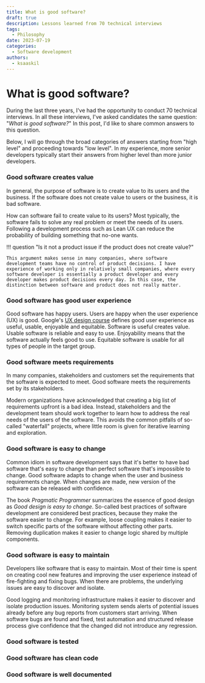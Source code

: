 ```yaml
---
title: What is good software?
draft: true
description: Lessons learned from 70 technical interviews
tags:
  - Philosophy
date: 2023-07-19
categories:
  - Software development
authors:
  - ksaaskil
---
```


# What is good software?

During the last three years, I've had the opportunity to conduct 70 technical interviews. In all these interviews, I've asked candidates the same question: "_What is good software?_" In this post, I'd like to share common answers to this question.

<!-- more -->

Below, I will go through the broad categories of answers starting from "high level" and proceeding towards "low level". In my experience, more senior developers typically start their answers from higher level than more junior developers.

<!--In my experience, the answer to the question "_What is good software?_" tells something about the seniority level of the candidate. While there is no right or wrong answer to the question, I've found that senior developers tend to approch the question at higher level than more junior developers.

Martin Fowler [divides](https://martinfowler.com/articles/is-quality-worth-cost.html) software quality attributes into external and internal attributes. The distinction is that users of the software can directly see external quality but have no direct visibility to internal quality. Below, I will group the categories into these two categories.-->

<!--## External quality-->

### Good software creates value

In general, the purpose of software is to create value to its users and the business. If the software does not create value to users or the business, it is bad software.

How can software fail to create value to its users? Most typically, the software fails to solve any real problem or meet the needs of its users. Following a development process such as Lean UX can reduce the probability of building something that no-one wants.

!!! question "Is it not a product issue if the product does not create value?"

    This argument makes sense in many companies, where software development teams have no control of product decisions. I have experience of working only in relatively small companies, where every software developer is essentially a product developer and every developer makes product decisions every day. In this case, the distinction between software and product does not really matter.

### Good software has good user experience

Good software has happy users. Users are happy when the user experience (UX) is good. Google's [UX design course](https://www.coursera.org/professional-certificates/google-ux-design) defines good user experience as useful, usable, enjoyable and equitable. Software is useful  creates value. Usable software is reliable and easy to use. Enjoyability means that the software actually feels good to use. Equitable software is usable for all types of people in the target group.

### Good software meets requirements

In many companies, stakeholders and customers set the requirements that the software is expected to meet. Good software meets the requirements set by its stakeholders.

Modern organizations have acknowledged that creating a big list of requirements upfront is a bad idea. Instead, stakeholders and the development team should work together to learn how to address the real needs of the users of the software. This avoids the common pitfalls of so-called "waterfall" projects, where little room is given for iterative learning and exploration.

### Good software is easy to change

Common idiom in software development says that it's better to have bad software that's easy to change than perfect software that's impossible to change. Good software adapts to change when the user and business requirements change. When changes are made, new version of the software can be released with confidence.

The book _Pragmatic Programmer_ summarizes the essence of good design as *Good design is easy to change*. So-called best practices of software development are considered best practices, because they make the software easier to change. For example, loose coupling makes it easier to switch specific parts of the software without affecting other parts. Removing duplication makes it easier to change logic shared by multiple components.

### Good software is easy to maintain

Developers like software that is easy to maintain. Most of their time is spent on creating cool new features and improving the user experience instead of fire-fighting and fixing bugs. When there are problems, the underlying issues are easy to discover and isolate.

Good logging and monitoring infrastructure makes it easier to discover and isolate production issues. Monitoring system sends alerts of potential issues already before any bug reports from customers start arriving. When software bugs are found and fixed, test automation and structured release process give confidence that the changed did not introduce any regression.

### Good software is tested

### Good software has clean code

### Good software is well documented
